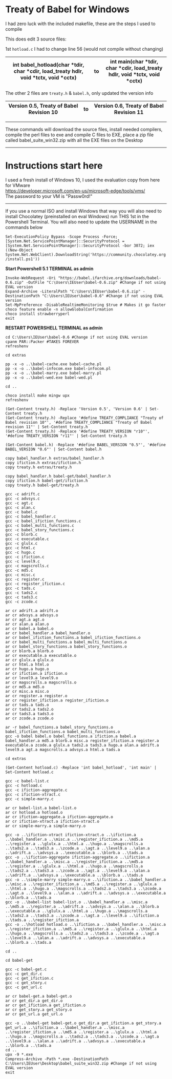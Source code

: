 # **Treaty of Babel for Windows**  

I had zero luck with the included makefile, these are the steps I used to compile  

This does edit 3 source files:  

1st `hotload.c` I had to change line 56 (would not compile without changing)

| int babel_hotload(char *tdir, char *cdir, load_treaty hdlr, void *tctx, void *cctx) | to   | int main(char *tdir, char *cdir, load_treaty hdlr, void *tctx, void *cctx) |
| ------------------------------------------------------------ | ---- | ------------------------------------------------------------ |

The other 2 files are `treaty.h` & `babel.h`, only updated the version info 

| Version 0.5, Treaty of Babel Revision 10 | to   | Version 0.6, Treaty of Babel Revision 11 |
| ---------------------------------------- | ---- | ---------------------------------------- |

------

These commands will download the source files, install needed compilers, compile the perl files to exe and compile C files to EXE, place a zip file called babel_suite_win32.zip with all the EXE files on the Desktop

------

# **Instructions start here**  



I used a fresh install of Windows 10, I used the evaluation copy from here for VMware  
https://developer.microsoft.com/en-us/microsoft-edge/tools/vms/  
The password to your VM is "Passw0rd!"    

------

If you use a normal ISO and install Windows that way you will also need to install Chocolatey (preinstalled on eval Windows) run THIS 1st in the Powershell Terminal.  You will also need to update the USERNAME in the commands below  

`Set-ExecutionPolicy Bypass -Scope Process -Force; [System.Net.ServicePointManager]::SecurityProtocol = [System.Net.ServicePointManager]::SecurityProtocol -bor 3072; iex ((New-Object System.Net.WebClient).DownloadString('https://community.chocolatey.org/install.ps1'))`  

**Start Powershell 5.1 TERMINAL as admin**  

`Invoke-WebRequest -Uri "https://babel.ifarchive.org/downloads/babel-0.6.zip" -OutFile "C:\Users\IEUser\babel-0.6.zip" #Change if not using EVAL version`  
`Expand-Archive -LiteralPath "C:\Users\IEUser\babel-0.6.zip" -DestinationPath "C:\Users\IEUser\babel-0.6" #Change if not using EVAL version`  
`Set-MpPreference -DisableRealtimeMonitoring $true # Makes it go faster`  
`choco feature enable -n allowGlobalConfirmation`  
`choco install strawberryperl`  
`exit`  

**RESTART POWERSHELL TERMINAL as admin**  

`cd C:\Users\IEUser\babel-0.6 #Change if not using EVAL version`  
`cpanm PAR::Packer #TAKES FOREVER`  
`refreshenv`  



`cd extras`  

`pp -x -o ..\babel-cache.exe babel-cache.pl`  
`pp -x -o ..\babel-infocom.exe babel-infocom.pl`  
`pp -x -o ..\babel-marry.exe babel-marry.pl`  
`pp -x -o ..\babel-wed.exe babel-wed.pl`  

`cd ..`  

`choco install make mingw upx`  
`refreshenv`  



`(Get-Content treaty.h) -Replace 'Version 0.5', 'Version 0.6' | Set-Content treaty.h`  
`(Get-Content treaty.h) -Replace '#define TREATY_COMPLIANCE "Treaty of Babel revision 10"', '#define TREATY_COMPLIANCE "Treaty of Babel revision 11"' | Set-Content treaty.h`  
`(Get-Content treaty.h) -Replace '#define TREATY_VERSION "r10"', '#define TREATY_VERSION "r11"' | Set-Content treaty.h`  

`(Get-Content babel.h) -Replace '#define BABEL_VERSION "0.5"', '#define BABEL_VERSION "0.6"' | Set-Content babel.h`  




`copy babel_handler.h extras/babel_handler.h`  
`copy ifiction.h extras/ifiction.h`  
`copy treaty.h extras/treaty.h`  

`copy babel_handler.h babel-get/babel_handler.h`  
`copy ifiction.h babel-get/ifiction.h`  
`copy treaty.h babel-get/treaty.h`  


`gcc -c adrift.c`  
`gcc -c advsys.c`  
`gcc -c agt.c`  
`gcc -c alan.c`  
`gcc -c babel.c`  
`gcc -c babel_handler.c`  
`gcc -c babel_ifiction_functions.c`  
`gcc -c babel_multi_functions.c`  
`gcc -c babel_story_functions.c`  
`gcc -c blorb.c`  
`gcc -c executable.c`  
`gcc -c glulx.c`  
`gcc -c html.c`  
`gcc -c hugo.c`  
`gcc -c ifiction.c`  
`gcc -c level9.c`  
`gcc -c magscrolls.c`  
`gcc -c md5.c`  
`gcc -c misc.c`  
`gcc -c register.c`  
`gcc -c register_ifiction.c`  
`gcc -c tads.c`  
`gcc -c tads2.c`  
`gcc -c tads3.c`  
`gcc -c zcode.c`  



`ar cr adrift.a adrift.o`  
`ar cr advsys.a advsys.o`   
`ar cr agt.a agt.o`   
`ar cr alan.a alan.o`   
`ar cr babel.a babel.o`   
`ar cr babel_handler.a babel_handler.o`   
`ar cr babel_ifiction_functions.a babel_ifiction_functions.o`   
`ar cr babel_multi_functions.a babel_multi_functions.o`   
`ar cr babel_story_functions.a babel_story_functions.o`   
`ar cr blorb.a blorb.o`   
`ar cr executable.a executable.o`   
`ar cr glulx.a glulx.o`   
`ar cr html.a html.o`   
`ar cr hugo.a hugo.o`   
`ar cr ifiction.a ifiction.o`   
`ar cr level9.a level9.o`   
`ar cr magscrolls.a magscrolls.o`   
`ar cr md5.a md5.o`   
`ar cr misc.a misc.o`   
`ar cr register.a register.o`   
`ar cr register_ifiction.a register_ifiction.o`   
`ar cr tads.a tads.o`   
`ar cr tads2.a tads2.o`   
`ar cr tads3.a tads3.o`   
`ar cr zcode.a zcode.o`   

`ar -r babel_functions.a babel_story_functions.o babel_ifiction_functions.o babel_multi_functions.o`  
`gcc -o babel babel.o babel_functions.a ifiction.a babel.a babel_handler.a md5.a blorb.a misc.a register_ifiction.a register.a executable.a zcode.a glulx.a tads2.a tads3.a hugo.a alan.a adrift.a level9.a agt.a magscrolls.a advsys.a html.a tads.a`  


`cd extras`  

`(Get-Content hotload.c) -Replace 'int babel_hotload', 'int main' | Set-Content hotload.c`  

`gcc -c babel-list.c`  
`gcc -c hotload.c`  
`gcc -c ifiction-aggregate.c`  
`gcc -c ifiction-xtract.c`  
`gcc -c simple-marry.c`  


`ar cr babel-list.a babel-list.o`  
`ar cr hotload.a hotload.o`  
`ar cr ifiction-aggregate.a ifiction-aggregate.o`  
`ar cr ifiction-xtract.a ifiction-xtract.o`  
`ar cr simple-marry.a simple-marry.o`  



`gcc -o ..\ifiction-xtract ifiction-xtract.o ..\ifiction.a ..\babel_handler.a ..\misc.a ..\register_ifiction.a ..\md5.a ..\register.a ..\glulx.a ..\html.a ..\hugo.a ..\magscrolls.a ..\tads2.a ..\tads3.a ..\zcode.a ..\agt.a ..\level9.a ..\alan.a ..\adrift.a ..\advsys.a ..\executable.a ..\blorb.a ..\tads.a`  
`gcc -o ..\ifiction-aggregate ifiction-aggregate.o ..\ifiction.a ..\babel_handler.a ..\misc.a ..\register_ifiction.a ..\md5.a ..\register.a ..\glulx.a ..\html.a ..\hugo.a ..\magscrolls.a ..\tads2.a ..\tads3.a ..\zcode.a ..\agt.a ..\level9.a ..\alan.a ..\adrift.a ..\advsys.a ..\executable.a ..\blorb.a ..\tads.a`  
`gcc -o ..\simple-marry simple-marry.o ..\ifiction.a ..\babel_handler.a ..\misc.a ..\register_ifiction.a ..\md5.a ..\register.a ..\glulx.a ..\html.a ..\hugo.a ..\magscrolls.a ..\tads2.a ..\tads3.a ..\zcode.a ..\agt.a ..\level9.a ..\alan.a ..\adrift.a ..\advsys.a ..\executable.a ..\blorb.a ..\tads.a`  
`gcc -o ..\babel-list babel-list.o ..\babel_handler.a ..\misc.a ..\md5.a ..\register.a ..\adrift.a ..\advsys.a ..\alan.a ..\blorb.a ..\executable.a ..\glulx.a ..\html.a ..\hugo.a ..\magscrolls.a ..\tads2.a ..\tads3.a ..\zcode.a ..\agt.a ..\level9.a ..\ifiction.a ..\tads.a ..\register_ifiction.a`  
`gcc -o ..\hotload hotload.o ..\ifiction.a ..\babel_handler.a ..\misc.a ..\register_ifiction.a ..\md5.a ..\register.a ..\glulx.a ..\html.a ..\hugo.a ..\magscrolls.a ..\tads2.a ..\tads3.a ..\zcode.a ..\agt.a ..\level9.a ..\alan.a ..\adrift.a ..\advsys.a ..\executable.a ..\blorb.a ..\tads.a`  

`cd ..`  


`cd babel-get`  

`gcc -c babel-get.c`  
`gcc -c get_dir.c`  
`gcc -c get_ifiction.c`  
`gcc -c get_story.c`  
`gcc -c get_url.c`  

`ar cr babel-get.a babel-get.o`  
`ar cr get_dir.a get_dir.o`  
`ar cr get_ifiction.a get_ifiction.o`  
`ar cr get_story.a get_story.o`  
`ar cr get_url.a get_url.o`  

`gcc -o ..\babel-get babel-get.o get_dir.a get_ifiction.a get_story.a get_url.a ..\ifiction.a ..\babel_handler.a ..\misc.a ..\register_ifiction.a ..\md5.a ..\register.a ..\glulx.a ..\html.a ..\hugo.a ..\magscrolls.a ..\tads2.a ..\tads3.a ..\zcode.a ..\agt.a ..\level9.a ..\alan.a ..\adrift.a ..\advsys.a ..\executable.a ..\blorb.a ..\tads.a`  
`cd ..`  
`upx -9 *.exe`  
`Compress-Archive -Path *.exe -DestinationPath C:\Users\IEUser\Desktop\babel_suite_win32.zip #Change if not using EVAL version`  
`exit`  

  
  
